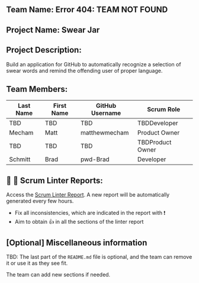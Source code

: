 ## Team Name: Error 404: TEAM NOT FOUND

## Project Name: Swear Jar

## Project Description:
Build an application for GitHub to automatically recognize a selection of swear words and remind
the offending user of proper language.

## Team Members:

Last Name       | First Name      | GitHub Username    | Scrum Role
--------------- | --------------- | ------------------ | ---------------
TBD             | TBD             | TBD                | TBDDeveloper
Mecham          | Matt            | matthewmecham      | Product Owner
TBD             | TBD             | TBD                | TBDProduct Owner
Schmitt         | Brad            | pwd-Brad           | Developer

## :eyes: :memo: Scrum Linter Reports:
Access the [Scrum Linter Report](http://cs.boisestate.edu/~bdit/ScrumLinter/CS471F22ScrumLinterReports/CS471-F22-Team15_j4KiYD1yC2LE0cW22fnOBfdGgXMMvUDjPPevCO7Y/). A new report will be automatically generated every few hours.
- Fix all inconsistencies, which are indicated in the report with :heavy_exclamation_mark:
- Aim to obtain :thumbsup: in all the sections of the linter report

## [Optional] Miscellaneous information
TBD: The last part of the `README.md` file is optional, and the team can remove it or use it as they see fit.

The team can add new sections if needed.
